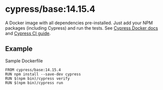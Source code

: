 <!-- WARNING: this file was autogenerated by generate-base-image.js -->
# cypress/base:14.15.4

A Docker image with all dependencies pre-installed.
Just add your NPM packages (including Cypress) and run the tests.
See [Cypress Docker docs](https://on.cypress.io/docker) and
[Cypress CI guide](https://on.cypress.io/ci).

## Example

Sample Dockerfile

```
FROM cypress/base:14.15.4
RUN npm install --save-dev cypress
RUN $(npm bin)/cypress verify
RUN $(npm bin)/cypress run
```
